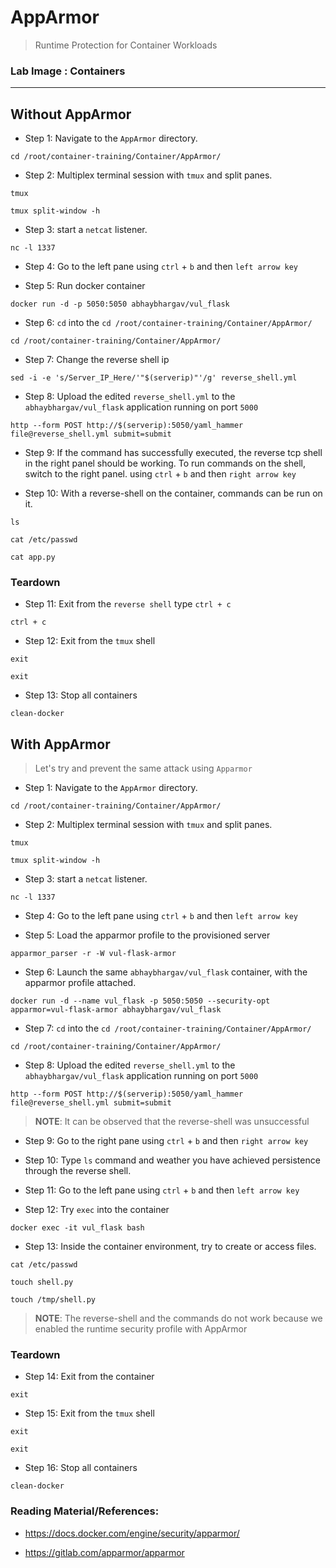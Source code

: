 # AppArmor

>Runtime Protection for Container Workloads

### **Lab Image : Containers**

---
## Without AppArmor

* Step 1:  Navigate to the `AppArmor` directory.

```
cd /root/container-training/Container/AppArmor/
```

* Step 2: Multiplex terminal session with `tmux` and split panes.

```commandline
tmux
```

```commandline
tmux split-window -h
```
* Step 3: start a `netcat` listener.

```commandline
nc -l 1337
```

* Step 4: Go to the left pane using `ctrl` + `b` and then `left arrow key`

* Step 5: Run docker container

```commandline
docker run -d -p 5050:5050 abhaybhargav/vul_flask
```

* Step 6: `cd` into the `cd /root/container-training/Container/AppArmor/`

```commandline
cd /root/container-training/Container/AppArmor/
``` 

* Step 7: Change the reverse shell ip 

```commandline
sed -i -e 's/Server_IP_Here/'"$(serverip)"'/g' reverse_shell.yml
```

* Step 8: Upload the edited `reverse_shell.yml` to the `abhaybhargav/vul_flask` application running on port `5000`

```commandline
http --form POST http://$(serverip):5050/yaml_hammer file@reverse_shell.yml submit=submit
```

* Step 9: If the command has successfully executed, the reverse tcp shell in the right panel should be working. To run commands on the shell, switch to the right panel. using `ctrl` + `b` and then `right arrow key` 


* Step 10: With a reverse-shell on the container, commands can be run on it.

```commandline
ls
```

```commandline
cat /etc/passwd
```

```commandline
cat app.py
```

### Teardown

* Step 11: Exit from the `reverse shell` type `ctrl + c`

```commandline
ctrl + c
```

* Step 12: Exit from the `tmux` shell

```commandline
exit
```

```commandline
exit
```

* Step 13: Stop all containers

```commandline
clean-docker
```

## With AppArmor
> Let's try and prevent the same attack using `Apparmor`

* Step 1:  Navigate to the `AppArmor` directory.

```
cd /root/container-training/Container/AppArmor/
```

* Step 2: Multiplex terminal session with `tmux` and split panes.

```commandline
tmux
```

```commandline
tmux split-window -h
```
* Step 3: start a `netcat` listener.

```commandline
nc -l 1337
```

* Step 4: Go to the left pane using `ctrl` + `b` and then `left arrow key`


* Step 5: Load the apparmor profile to the provisioned server

```commandline
apparmor_parser -r -W vul-flask-armor
```

* Step 6: Launch the same `abhaybhargav/vul_flask` container, with the apparmor profile attached.

```commandline
docker run -d --name vul_flask -p 5050:5050 --security-opt apparmor=vul-flask-armor abhaybhargav/vul_flask
```

* Step 7: `cd` into the `cd /root/container-training/Container/AppArmor/`

```commandline
cd /root/container-training/Container/AppArmor/
``` 

* Step 8: Upload the edited `reverse_shell.yml` to the `abhaybhargav/vul_flask` application running on port `5000`

```commandline
http --form POST http://$(serverip):5050/yaml_hammer file@reverse_shell.yml submit=submit
```

> **NOTE**: It can be observed that the reverse-shell was unsuccessful

* Step 9: Go to the right pane using `ctrl` + `b` and then `right arrow key`

* Step 10: Type `ls` command and weather you have achieved persistence through the reverse shell.

* Step 11: Go to the left pane using `ctrl` + `b` and then `left arrow key`

* Step 12: Try `exec` into the container

```commandline
docker exec -it vul_flask bash
```

* Step 13:  Inside the container environment, try to create or access files.

```commandline
cat /etc/passwd
```
```commandline
touch shell.py
```
```commandline
touch /tmp/shell.py
```

> **NOTE**: The reverse-shell and the commands do not work because we enabled the runtime security profile with AppArmor

### Teardown

* Step 14: Exit from the container

```commandline
exit
```
* Step 15: Exit from the `tmux` shell

```commandline
exit
```

```commandline
exit
```

* Step 16: Stop all containers

```commandline
clean-docker
```

### Reading Material/References:

* https://docs.docker.com/engine/security/apparmor/

* https://gitlab.com/apparmor/apparmor
